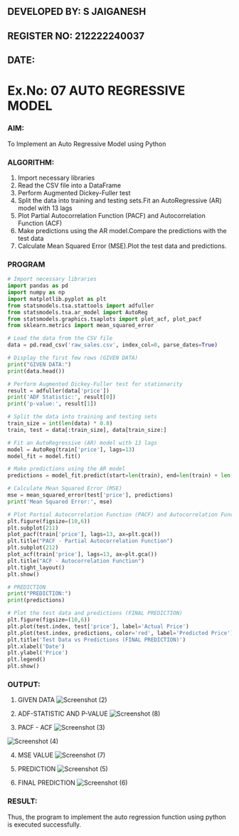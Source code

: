 ## DEVELOPED BY: S JAIGANESH
## REGISTER NO: 212222240037
## DATE:

# Ex.No: 07                                       AUTO REGRESSIVE MODEL

### AIM:
To Implement an Auto Regressive Model using Python
### ALGORITHM:
1. Import necessary libraries
2. Read the CSV file into a DataFrame
3. Perform Augmented Dickey-Fuller test
4. Split the data into training and testing sets.Fit an AutoRegressive (AR) model with 13 lags
5. Plot Partial Autocorrelation Function (PACF) and Autocorrelation Function (ACF)
6. Make predictions using the AR model.Compare the predictions with the test data
7. Calculate Mean Squared Error (MSE).Plot the test data and predictions.
### PROGRAM
```python
# Import necessary libraries
import pandas as pd
import numpy as np
import matplotlib.pyplot as plt
from statsmodels.tsa.stattools import adfuller
from statsmodels.tsa.ar_model import AutoReg
from statsmodels.graphics.tsaplots import plot_acf, plot_pacf
from sklearn.metrics import mean_squared_error

# Load the data from the CSV file
data = pd.read_csv('raw_sales.csv', index_col=0, parse_dates=True)

# Display the first few rows (GIVEN DATA)
print("GIVEN DATA:")
print(data.head())

# Perform Augmented Dickey-Fuller test for stationarity
result = adfuller(data['price'])
print('ADF Statistic:', result[0])
print('p-value:', result[1])

# Split the data into training and testing sets
train_size = int(len(data) * 0.8)
train, test = data[:train_size], data[train_size:]

# Fit an AutoRegressive (AR) model with 13 lags
model = AutoReg(train['price'], lags=13)
model_fit = model.fit()

# Make predictions using the AR model
predictions = model_fit.predict(start=len(train), end=len(train) + len(test) - 1, dynamic=False)

# Calculate Mean Squared Error (MSE)
mse = mean_squared_error(test['price'], predictions)
print('Mean Squared Error:', mse)

# Plot Partial Autocorrelation Function (PACF) and Autocorrelation Function (ACF)
plt.figure(figsize=(10,6))
plt.subplot(211)
plot_pacf(train['price'], lags=13, ax=plt.gca())
plt.title("PACF - Partial Autocorrelation Function")
plt.subplot(212)
plot_acf(train['price'], lags=13, ax=plt.gca())
plt.title("ACF - Autocorrelation Function")
plt.tight_layout()
plt.show()

# PREDICTION
print("PREDICTION:")
print(predictions)

# Plot the test data and predictions (FINAL PREDICTION)
plt.figure(figsize=(10,6))
plt.plot(test.index, test['price'], label='Actual Price')
plt.plot(test.index, predictions, color='red', label='Predicted Price')
plt.title('Test Data vs Predictions (FINAL PREDICTION)')
plt.xlabel('Date')
plt.ylabel('Price')
plt.legend()
plt.show()
```
### OUTPUT:

1. GIVEN DATA
![Screenshot (2)](https://github.com/user-attachments/assets/9a77fc63-449a-4c7b-8860-caa0c8be3576)

2. ADF-STATISTIC AND P-VALUE
![Screenshot (8)](https://github.com/user-attachments/assets/8cc34ce6-7140-4060-be93-cf7658f973ac)


3. PACF - ACF
![Screenshot (3)](https://github.com/user-attachments/assets/b3edb3da-dee5-43eb-b9f8-f91894e8d5fc)

![Screenshot (4)](https://github.com/user-attachments/assets/c3b467a8-a573-4243-98a5-5a63d0f6c552)

4. MSE VALUE
![Screenshot (7)](https://github.com/user-attachments/assets/c24290e7-d1a1-4bbe-806e-98fd33486c91)


5. PREDICTION
![Screenshot (5)](https://github.com/user-attachments/assets/7732cbad-737a-4ff4-88ab-c29fd2318062)

6. FINAL PREDICTION
![Screenshot (6)](https://github.com/user-attachments/assets/10d3db03-2359-4255-a3d5-c78f5ec4f90e)


### RESULT:
Thus, the program to implement the auto regression function using python is executed successfully.
